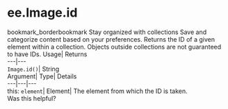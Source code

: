  
#  ee.Image.id
bookmark_borderbookmark Stay organized with collections  Save and categorize content based on your preferences.
Returns the ID of a given element within a collection. Objects outside collections are not guaranteed to have IDs. 
Usage| Returns  
---|---  
`Image.id()`| String  
Argument| Type| Details  
---|---|---  
this: `element`| Element| The element from which the ID is taken.  
Was this helpful?
